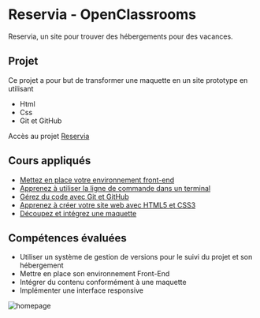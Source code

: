 # Reservia - OpenClassrooms
Reservia, un site pour trouver des hébergements pour des vacances.

## Projet
Ce projet a pour but de transformer une maquette en un site prototype en utilisant
- Html
- Css
- Git et GitHub

Accès au projet [Reservia](https://reservia.stevenoyer.fr/)

## Cours appliqués 
- [Mettez en place votre environnement front-end](https://openclassrooms.com/fr/courses/6943241-mettez-en-place-votre-environnement-front-end)
- [Apprenez à utiliser la ligne de commande dans un terminal](https://openclassrooms.com/fr/courses/6173491-apprenez-a-utiliser-la-ligne-de-commande-dans-un-terminal)
- [Gérez du code avec Git et GitHub](https://openclassrooms.com/fr/courses/7162856-gerez-du-code-avec-git-et-github)
- [Apprenez à créer votre site web avec HTML5 et CSS3](https://openclassrooms.com/fr/courses/1603881-apprenez-a-creer-votre-site-web-avec-html5-et-css3)
- [Découpez et intégrez une maquette](https://openclassrooms.com/fr/courses/3504431-decoupez-et-integrez-une-maquette)

## Compétences évaluées
- Utiliser un système de gestion de versions pour le suivi du projet et son hébergement
- Mettre en place son environnement Front-End
- Intégrer du contenu conformément à une maquette
- Implémenter une interface responsive

![homepage](https://github.com/stevenoyer/StevenOyer_02_06012021/blob/main/assets/img/reservia.stevenoyer.fr_.png)

